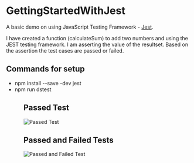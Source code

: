 # GettingStartedWithJest 
A basic demo on using JavaScript Testing Framework - [Jest](https://jestjs.io/docs/en/getting-started.html).

I have created a function (calculateSum) to add two numbers and using the JEST testing framework. I am asserting the value of the resultset. Based on the assertion the test cases are passed or failed. 

## Commands for setup
<ul>
<li>npm install --save -dev jest</li>
<li>npm run dstest</li>
<ul>

## Passed Test
![Passed Test](../master/screenshots/passedTest.png)

## Passed and Failed Tests
![Passed and Failed Test](../master/screenshots/Failed-PassedTest.png)
